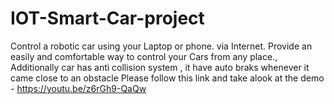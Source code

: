 # IOT-Smart-Car-project
Control a robotic car  using  your Laptop or phone.    via Internet.  Provide an easily and comfortable way to control your Cars from any place., Additionally car has anti collision system , it have auto braks whenever it came close to an obstacle
Please follow this link and take alook at the demo - https://youtu.be/z6rGh9-QaQw
